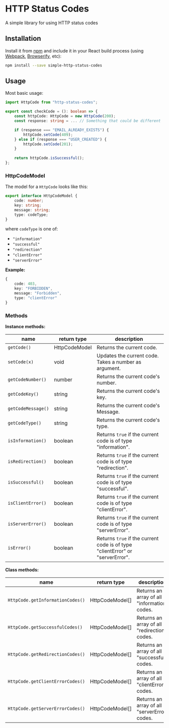 # HTTP Status Codes

A simple library for using HTTP status codes

## Installation

Install it from [npm](https://github.com/npm/cli) and include it in your React build process (using [Webpack](https://webpack.js.org/), [Browserify](http://browserify.org/), etc):
```sh
npm install --save simple-http-status-codes
```

## Usage

Most basic usage:
```ts
import HttpCode from "http-status-codes";

export const checkCode = (): boolean => {
    const httpCode: HttpCode = new HttpCode(200);
    const response: string = ... // Something that could be different

    if (response === "EMAIL_ALREADY_EXISTS") {
        httpCode.setCode(409);
    } else if (response === "USER_CREATED") {
        httpCode.setCode(201);
    }
    
    return httpCode.isSuccessful();
};
```

### HttpCodeModel

The model for a `HttpCode` looks like this:

```ts
export interface HttpCodeModel {
    code: number;
    key: string;
    message: string;
    type: codeType;
}
```
where `codeType` is one of:
- `"information"`
- `"successful"`
- `"redirection"`
- `"clientError"`
- `"serverError"`

**Example:**

```ts
{
    code: 403,
    key: "FORBIDDEN",
    message: "Forbidden",
    type: "clientError"
}
```

### Methods

**Instance methods:**

name | return type | description
--- | --- | ---
`getCode()` | HttpCodeModel | Returns the current code.
`setCode(x)` | void | Updates the current code. Takes a number as argument.
`getCodeNumber()` | number | Returns the current code's number.
`getCodeKey()` | string | Returns the current code's key.
`getCodeMessage()` | string | Returns the current code's Message.
`getCodeType()` | string | Returns the current code's type.
`isInformation()` | boolean | Returns `true` if the current code is of type "information".
`isRedirection()` | boolean | Returns `true` if the current code is of type "redirection".
`isSuccessful()` | boolean | Returns `true` if the current code is of type "successful".
`isClientError()` | boolean | Returns `true` if the current code is of type "clientError".
`isServerError()` | boolean | Returns `true` if the current code is of type "serverError".
`isError()` | boolean | Returns `true` if the current code is of type "clientError" or "serverError".

**Class methods:**

name | return type | description
--- | --- | ---
`HttpCode.getInformationCodes()` | HttpCodeModel[] | Returns an array of all "information" codes.
`HttpCode.getSuccessfulCodes()` | HttpCodeModel[] | Returns an array of all "redirection" codes.
`HttpCode.getRedirectionCodes()` | HttpCodeModel[] | Returns an array of all "successful" codes.
`HttpCode.getClientErrorCodes()` | HttpCodeModel[] | Returns an array of all "clientError" codes.
`HttpCode.getServerErrorCodes()` | HttpCodeModel[] | Returns an array of all "serverError" codes.